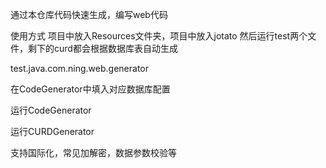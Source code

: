 通过本仓库代码快速生成，编写web代码


使用方式
项目中放入Resources文件夹，项目中放入jotato 然后运行test两个文件，剩下的curd都会根据数据库表自动生成

test.java.com.ning.web.generator 

在CodeGenerator中填入对应数据库配置

运行CodeGenerator

运行CURDGenerator

支持国际化，常见加解密，数据参数校验等
